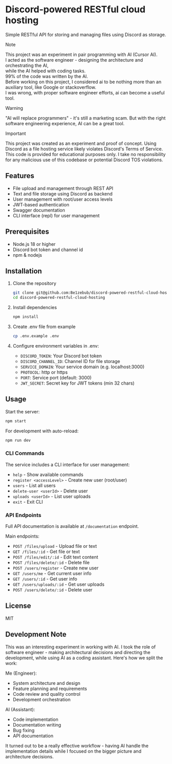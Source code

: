 # Discord-powered RESTful cloud hosting

Simple RESTful API for storing and managing files using Discord as storage.

> [!NOTE]
> This project was an experiment in pair programming with AI (Cursor AI).  
> I acted as the software engineer - designing the architecture and orchestrating the AI,  
> while the AI helped with coding tasks.  
> 99% of the code was written by the AI.  
> Before working on this project, I considered ai to be nothing more than an auxiliary tool, like Google or stackoverflow.  
> I was wrong, with proper software engineer efforts, ai can become a useful tool.

> [!WARNING]
> "AI will replace programmers" - it's still a marketing scam. But with the right software engineering experience, AI can be a great tool.

> [!IMPORTANT]
> This project was created as an experiment and proof of concept.
> Using Discord as a file hosting service likely violates Discord's Terms of Service.
> This code is provided for educational purposes only.
> I take no responsibility for any malicious use of this codebase or potential Discord TOS violations.

## Features

- File upload and management through REST API
- Text and file storage using Discord as backend
- User management with root/user access levels
- JWT-based authentication
- Swagger documentation
- CLI interface (repl) for user management

## Prerequisites

- Node.js 18 or higher
- Discord bot token and channel id
- npm & nodejs

## Installation

1. Clone the repository

    ```bash
    git clone git@github.com:Be1zebub/discord-powered-restful-cloud-hosting.git
    cd discord-powered-restful-cloud-hosting
    ```

2. Install dependencies

    ```bash
    npm install
    ```

3. Create .env file from example

    ```bash
    cp .env.example .env
    ```

4. Configure environment variables in .env:
    - `DISCORD_TOKEN`: Your Discord bot token
    - `DISCORD_CHANNEL_ID`: Channel ID for file storage
    - `SERVICE_DOMAIN`: Your service domain (e.g. localhost:3000)
    - `PROTOCOL`: http or https
    - `PORT`: Service port (default: 3000)
    - `JWT_SECRET`: Secret key for JWT tokens (min 32 chars)

## Usage

Start the server:

```bash
npm start
```

For development with auto-reload:

```bash
npm run dev
```

### CLI Commands

The service includes a CLI interface for user management:

- `help` - Show available commands
- `register <accessLevel>` - Create new user (root/user)
- `users` - List all users
- `delete-user <userId>` - Delete user
- `uploads <userId>` - List user uploads
- `exit` - Exit CLI

### API Endpoints

Full API documentation is available at `/documentation` endpoint.

Main endpoints:

- `POST /files/upload` - Upload file or text
- `GET /files/:id` - Get file or text
- `POST /files/edit/:id` - Edit text content
- `POST /files/delete/:id` - Delete file
- `POST /users/register` - Create new user
- `GET /users/me` - Get current user info
- `GET /users/:id` - Get user info
- `GET /users/uploads/:id` - Get user uploads
- `POST /users/delete/:id` - Delete user

## License

MIT

## Development Note

This was an interesting experiment in working with AI. I took the role of software engineer -
making architectural decisions and directing the development, while using AI as a coding assistant.
Here's how we split the work:

Me (Engineer):

- System architecture and design
- Feature planning and requirements
- Code review and quality control
- Development orchestration

AI (Assistant):

- Code implementation
- Documentation writing
- Bug fixing
- API documentation

It turned out to be a really effective workflow - having AI handle the implementation details
while I focused on the bigger picture and architecture decisions.
